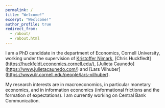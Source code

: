```yaml
---
permalink: /
title: "Welcome!"
excerpt: "Weclcome!"
author_profile: true
redirect_from: 
  - /about/
  - /about.html
---
```


I am a PhD candidate in the department of Economics, Cornell University, working under the supervision of [Kristoffer Nimark](http://www.kris-nimark.net/), [Chris Huckfledt] (https://huckfeldt.economics.cornell.edu/), [Julieta Caunedo] (https://www.julietacaunedo.com/) and [Lars Vilhuber] (https://www.ilr.cornell.edu/people/lars-vilhuber). 

My research interests are in macroeconomics, in particular monetary economics, and in information economics (informational frictions and the formation of expectations). I am currently working on Central Bank Communication.
